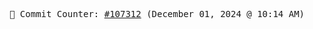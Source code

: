 <p align="center">
    <samp>
        📮 Commit Counter: <a href="https://github.com/Javascript-void0/Javascript-void0/commits/main">#107312</a> (December 01, 2024 @ 10:14 AM)
    </samp>
</p>